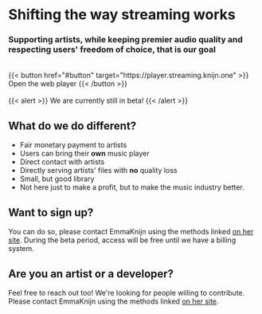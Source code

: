 # Shifting the way streaming works
### Supporting artists, while keeping premier audio quality and respecting users' freedom of choice, that is our goal
<br>
{{< button href="#button" target="https://player.streaming.knijn.one" >}}
Open the web player
{{< /button >}}
<br><br>
{{< alert >}}
We are currently still in beta!
{{< /alert >}}

## What do we do different?
- Fair monetary payment to artists
- Users can bring their **own** music player
- Direct contact with artists
- Directly serving artists' files with **no** quality loss
- Small, but good library
- Not here just to make a profit, but to make the music industry better.

## Want to sign up?
You can do so, please contact EmmaKnijn using the methods linked [on her site](https://knijn.one).
During the beta period, access will be free until we have a billing system.

## Are you an artist or a developer?
Feel free to reach out too! We're looking for people willing to contribute.
Please contact EmmaKnijn using the methods linked [on her site](https://knijn.one).